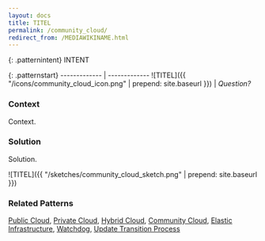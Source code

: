 ```yaml
---
layout: docs
title: TITEL
permalink: /community_cloud/
redirect_from: /MEDIAWIKINAME.html
---
```


{: .patternintent}
INTENT

{: .patternstart}
------------- | -------------
![TITEL]({{ "/icons/community_cloud_icon.png" | prepend: site.baseurl }})  | *Question?*

### Context

Context.

### Solution

Solution.
 
![TITEL]({{ "/sketches/community_cloud_sketch.png" | prepend: site.baseurl }})

### Related Patterns
[Public Cloud](/public_cloud/), [Private Cloud](/private_cloud/), [Hybrid Cloud](/hybrid_cloud/), [Community Cloud](/community_cloud/), [Elastic Infrastructure](/elastic_infrastructure/), [Watchdog](/watchdog/), [Update Transition Process](/update_transition_process/)